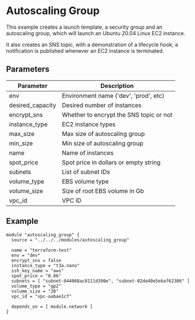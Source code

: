 
# Autoscaling Group

This example creates a launch template, a security group and an
autoscaling group, which will launch an Ubuntu 20.04 Linux EC2 instance.

It also creates an SNS topic, with a demonstration of a lifecycle hook; a
notification is published whenever an EC2 instance is terminated.

## Parameters

| Parameter        | Description                             |
|------------------|-----------------------------------------|
| env              | Environment name ('dev', 'prod', etc)   |
| desired_capacity | Desired number of instances             |
| encrypt_sns      | Whether to encrypt the SNS topic or not |
| instance_type    | EC2 instance types                      |
| max_size         | Max size of autoscaling group           |
| min_size         | Min size of autoscaling group           |
| name             | Name of instances                       |
| spot_price       | Spot price in dollars or empty string   |
| subnets          | List of subnet IDs                      |
| volume_type      | EBS volume type                         |
| volume_size      | Size of root EBS volume in Gb           |
| vpc_id           | VPC ID                                  |

## Example

    module "autoscaling_group" {
      source = "../../../modules/autoscaling_group"
    
      name = "terraform-test"
      env = "dev"
      encrypt_sns = false
      instance_type = "t3a.nano"
      ssh_key_name = "aws"
      spot_price = "0.86"
      subnets = [ "subnet-044068ac8111d390e", "subnet-02de40e5ebaf62306" ]
      volume_type = "gp2"
      volume_size = "20"
      vpc_id = "vpc-aabae1cf"
    
      depends_on = [ module.network ]
    }
